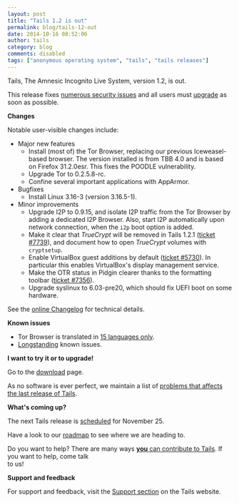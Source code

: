 ```yaml
---
layout: post
title: "Tails 1.2 is out"
permalink: blog/tails-12-out
date: 2014-10-16 08:52:06
author: tails
category: blog
comments: disabled
tags: ["anonymous operating system", "tails", "tails releases"]
---
```


Tails, The Amnesic Incognito Live System, version 1.2, is out.

This release fixes [numerous security issues](https://tails.boum.org/security/Numerous_security_holes_in_1.1.2/) and all users must [upgrade](https://tails.boum.org/doc/first_steps/upgrade/) as soon as possible.

**Changes**

Notable user-visible changes include:

-   Major new features
    -   Install (most of) the Tor Browser, replacing our previous Iceweasel-based browser. The version installed is from TBB 4.0 and is based on Firefox 31.2.0esr. This fixes the POODLE vulnerability.
    -   Upgrade Tor to 0.2.5.8-rc.
    -   Confine several important applications with AppArmor.
-   Bugfixes
    -   Install Linux 3.16-3 (version 3.16.5-1).
-   Minor improvements
    -   Upgrade I2P to 0.9.15, and isolate I2P traffic from the Tor Browser by adding a dedicated I2P Browser. Also, start I2P automatically upon network connection, when the `i2p` boot option is added.
    -   Make it clear that *TrueCrypt* will be removed in Tails 1.2.1 ([ticket \#7739](https://labs.riseup.net/code/issues/7739)), and document how to open *TrueCrypt* volumes with `cryptsetup`.
    -   Enable VirtualBox guest additions by default ([ticket \#5730](https://labs.riseup.net/code/issues/5730)). In particular this enables VirtualBox's display management service.
    -   Make the OTR status in Pidgin clearer thanks to the formatting toolbar ([ticket \#7356](https://labs.riseup.net/code/issues/7356)).
    -   Upgrade syslinux to 6.03-pre20, which should fix UEFI boot on some hardware.

See the [online Changelog](https://git-tails.immerda.ch/tails/plain/debian/changelog) for technical details.

**Known issues**

-   Tor Browser is translated in [15 languages only](https://tails.boum.org/support/known_issues#browser_languages).
-   [Longstanding](https://tails.boum.org/support/known_issues/) known issues.

**I want to try it or to upgrade!**

Go to the [download](https://tails.boum.org/download/) page.

As no software is ever perfect, we maintain a list of [problems that affects the last release of Tails](https://tails.boum.org/support/known_issues/).

**What's coming up?**

The next Tails release is [scheduled](https://tails.boum.org/contribute/calendar/) for November 25.

Have a look to our [roadmap](https://labs.riseup.net/code/projects/tails/roadmap) to see where we are heading to.

Do you want to help? There are many ways [**you** can contribute to Tails](https://tails.boum.org/contribute/). If you want to help, come talk  
 to us!

**Support and feedback**

For support and feedback, visit the [Support section](https://tails.boum.org/support/) on the Tails website.
